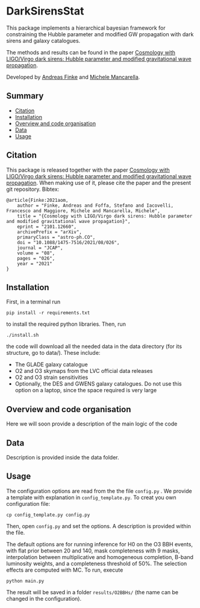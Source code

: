 # DarkSirensStat
This package implements a hierarchical bayesian framework for constraining the Hubble parameter and modified GW propagation with dark sirens and galaxy catalogues.

The methods and results can be found in the paper [Cosmology with LIGO/Virgo dark sirens: Hubble parameter and modified gravitational wave propagation](https://arxiv.org/abs/2101.12660). 

Developed by [Andreas Finke](<https://github.com/AndreasFinke>)  and [Michele Mancarella](<https://github.com/Mik3M4n>).


## Summary


* [Citation](https://github.com/CosmoStatGW/Xi0Stat#citation)
* [Installation](https://github.com/CosmoStatGW/Xi0Stat#Installation)
* [Overview and code organisation](https://github.com/CosmoStatGW/Xi0Stat#Overview-and-code-organisation)
* [Data](https://github.com/CosmoStatGW/Xi0Stat#Data)
* [Usage](https://github.com/CosmoStatGW/Xi0Stat#Usage)


## Citation
This package is released together with the paper [Cosmology with LIGO/Virgo dark sirens: Hubble parameter and modified gravitational wave propagation](https://arxiv.org/abs/). When making use of it, please cite the paper and the present git repository. Bibtex:

```
@article{Finke:2021aom,
    author = "Finke, Andreas and Foffa, Stefano and Iacovelli, Francesco and Maggiore, Michele and Mancarella, Michele",
    title = "{Cosmology with LIGO/Virgo dark sirens: Hubble parameter and modified gravitational wave propagation}",
    eprint = "2101.12660",
    archivePrefix = "arXiv",
    primaryClass = "astro-ph.CO",
    doi = "10.1088/1475-7516/2021/08/026",
    journal = "JCAP",
    volume = "08",
    pages = "026",
    year = "2021"
}
```

## Installation

First, in a terminal run

```
pip install -r requirements.txt
```
to install the required python libraries.
Then, run

```
./install.sh
```
the code will download all the needed data in the data directory (for its structure, go to data/). These include:

* The GLADE galaxy catalogue
*  O2 and O3 skymaps from the LVC official data releases
*  O2 and O3 strain sensitivities
*  Optionally, the DES and GWENS galaxy catalogues. Do not use this option on a laptop, since the space required is very large

## Overview and code organisation

Here we will soon provide a description of the main logic of the code

## Data
Description is provided inside the data folder.


## Usage


The configuration options are read from the the file ```config.py``` . 
We provide a template with explanation in ```config_template.py```. To creat you own configuration file:

```
cp config_template.py config.py
```
Then, open ```config.py``` and set the options. A description is provided within the file. 

The default options are for running inference for H0 on the O3 BBH events, with flat prior between 20 and 140, mask completeness with 9 masks, interpolation between multiplicative and homogeneous completion, B-band luminosity weights, and a completeness threshold of 50%. The selection effects are computed with MC. To run, execute

```
python main.py
```

The result will be saved in a folder ```results/O2BBHs/``` (the name can be changed in the configuration). 



